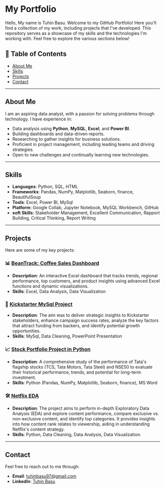 # My Portfolio
Hello, My name is Tuhin Basu.
Welcome to my GitHub Portfolio! Here you'll find a collection of my work, including projects that I've developed. This repository serves as a showcase of my skills and the technologies I'm working with. Feel free to explore the various sections below!

## 📌 Table of Contents

- [About Me](#about-me)
- [Skills](#skills)
- [Projects](#projects)
- [Contact](#contact)

---

## About Me

I am an aspiring data analyst, with a passion for solving problems through technology. I have experience in:

- Data analysis using **Python**, **MySQL**, **Excel**, and **Power BI**.
- Building dashboards and data-driven reports.
- Researching to gather insights for business solutions.
- Proficient in project management, including leading teams and driving strategies.
- Open to new challenges and continually learning new technologies.

---

## Skills

- **Languages**: Python, SQL, HTML
- **Frameworks**: Pandas, NumPy, Matplotlib, Seaborn, finance, BeautifulSoup
- **Tools**: Excel, Power BI, MySql
- **Platform**: Google Collab, Jupyter Notebook, MySQL Workbench, GitHub
- **soft Skills**: Stakeholder Management, Excellent Communication, Rapport Building, Critical Thinking, Report Writing

---

## Projects

Here are some of my key projects:

### 📊 [BeanTrack: Coffee Sales Dashboard](https://github.com/tuhinbasu/BeanTrack-Coffee-Sales-Insights-Dashboard)
- **Description**: An interactive Excel dashboard that tracks trends, regional performance, top customers, and product insights using advanced Excel functions and dynamic visualizations.
- **Skills**: Excel, Data Analysis, Data Visualization

### :office: [Kickstarter MySql Project](https://github.com/tuhinbasu/Kickstarter_mysql_project)
- **Description**: The aim was to deliver strategic insights to Kickstarter stakeholders, enhance campaign success rates, analyze  the key factors that attract funding from backers, and identify potential growth opportunities.
- **Skills**: MySql, Data Cleaning, PowerPoint Presentation

### 📈 [Stock Portfolio Project in Python](https://github.com/tuhinbasu/Stock-Portfolio-Project)
- **Description**: A comprehensive study of the performance of Tata's flagship stocks (TCS, Tata Motors, Tata Steel) and NSE50 to evaluate their historical performance, trends, and potential for long-term investment.
- **Skills**: Python (Pandas, NumPy, Matplotlib, Seaborn, finance), MS Word

### 🛠 [Netflix EDA](https://github.com/tuhinbasu/Netflix_EDA_Analysis)
- **Description**: The project aims to perform in-depth Exploratory Data Analysis (EDA) and explore content performance, compare exclusive vs. non-exclusive content, and identify top categories. It provides insights into how content rank relates to viewership, aiding in understanding Netflix's content strategy.
- **Skills**: Python, Data Cleaning, Data Analysis, Data Visualization.

---
## Contact

Feel free to reach out to me through:

- **Email**: [tuhinbasu97@gmail.com](mailto:tuhinbasu97@gmail.com)
- **LinkedIn**: [Tuhin Basu](https://www.linkedin.com/in/tuhinbasu/)
